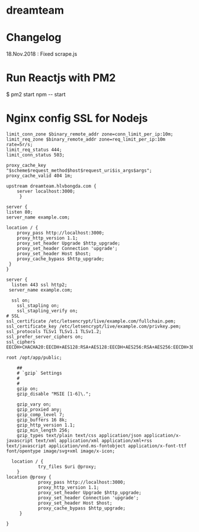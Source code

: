 # dreamteam

<h1>Changelog</h1>
18.Nov.2018 : Fixed scrape.js

# Run Reactjs with PM2
$ pm2 start npm -- start

# Nginx config SSL for Nodejs


	limit_conn_zone $binary_remote_addr zone=conn_limit_per_ip:10m;
	limit_req_zone $binary_remote_addr zone=req_limit_per_ip:10m rate=5r/s;
	limit_req_status 444;
	limit_conn_status 503;

	proxy_cache_key "$scheme$request_method$host$request_uri$is_args$args";
	proxy_cache_valid 404 1m;

    upstream dreamteam.hlvbongda.com {
        server localhost:3000;
   		 }

	server {
    listen 80;
    server_name example.com;

    location / {
        proxy_pass http://localhost:3000;
        proxy_http_version 1.1;
        proxy_set_header Upgrade $http_upgrade;
        proxy_set_header Connection 'upgrade';
        proxy_set_header Host $host;
        proxy_cache_bypass $http_upgrade;
   	 }
	}   

	server {
  	  listen 443 ssl http2;
   	 server_name example.com;

      ssl on;
        ssl_stapling on;
        ssl_stapling_verify on;
  	# SSL
	ssl_certificate /etc/letsencrypt/live/example.com/fullchain.pem;
	ssl_certificate_key /etc/letsencrypt/live/example.com/privkey.pem;
	ssl_protocols TLSv1 TLSv1.1 TLSv1.2; 
	ssl_prefer_server_ciphers on; 
	ssl_ciphers EECDH+CHACHA20:EECDH+AES128:RSA+AES128:EECDH+AES256:RSA+AES256:EECDH+3DES:RSA+3DES:!MD5;

	root /opt/app/public;

        ##
        # `gzip` Settings
        #
        #
        gzip on;
        gzip_disable "MSIE [1-6]\.";

        gzip_vary on;
        gzip_proxied any;
        gzip_comp_level 7;
        gzip_buffers 16 8k;
        gzip_http_version 1.1;
        gzip_min_length 256;
        gzip_types text/plain text/css application/json application/x-javascript text/xml application/xml application/xml+rss text/javascript application/vnd.ms-fontobject application/x-font-ttf font/opentype image/svg+xml image/x-icon;

      location / {
                try_files $uri @proxy;
        }
 	location @proxy {
                proxy_pass http://localhost:3000;
                proxy_http_version 1.1;
                proxy_set_header Upgrade $http_upgrade;
                proxy_set_header Connection 'upgrade';
                proxy_set_header Host $host;
                proxy_cache_bypass $http_upgrade;
       	 }

	}
